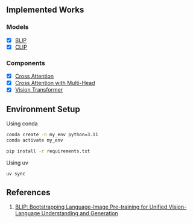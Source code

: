## Implemented Works

### Models
- [x] [BLIP](models/blip.py)
- [x] [CLIP](models/clip.py)

### Components
- [x] [Cross Attention](models/attention.py)
- [x] [Cross Attention with Multi-Head](models/attention.py)
- [x] [Vision Transformer](models/transformer.py)

## Environment Setup
Using conda
```bash
conda create -n my_env python=3.11
conda activate my_env
```

```bash
pip install -r requirements.txt
```
Using uv
```bash
uv sync
```

## References
1. [BLIP: Bootstrapping Language-Image Pre-training for Unified Vision-Language Understanding and Generation](https://proceedings.mlr.press/v162/li22n.html)
